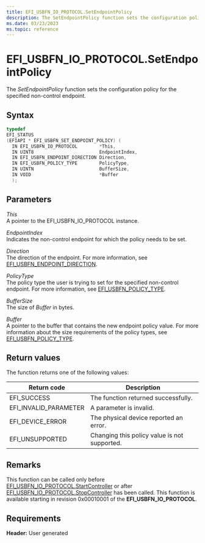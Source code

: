 ```yaml
---
title: EFI_USBFN_IO_PROTOCOL.SetEndpointPolicy
description: The SetEndpointPolicy function sets the configuration policy for the specified non-control endpoint.
ms.date: 03/23/2023
ms.topic: reference
---
```


# EFI_USBFN_IO_PROTOCOL.SetEndpointPolicy

The *SetEndpointPolicy* function sets the configuration policy for the specified non-control endpoint.

## Syntax

```cpp
typedef
EFI_STATUS
(EFIAPI * EFI_USBFN_SET_ENDPOINT_POLICY) (
  IN EFI_USBFN_IO_PROTOCOL        *This,
  IN UINT8                        EndpointIndex,
  IN EFI_USBFN_ENDPOINT_DIRECTION Direction,
  IN EFI_USBFN_POLICY_TYPE        PolicyType,
  IN UINTN                        BufferSize,
  IN VOID                         *Buffer
  );
```

## Parameters

*This*  
A pointer to the EFI_USBFN_IO_PROTOCOL instance.

*EndpointIndex*  
Indicates the non-control endpoint for which the policy needs to be set.

*Direction*  
The direction of the endpoint. For more information, see [EFI_USBFN_ENDPOINT_DIRECTION](efi-usbfn-endpoint-direction.md).

*PolicyType*  
The policy type the user is trying to set for the specified non-control endpoint. For more information, see [EFI_USBFN_POLICY_TYPE](efi-usbfn-policy-type.md).

*BufferSize*  
The size of *Buffer* in bytes.

*Buffer*  
A pointer to the buffer that contains the new endpoint policy value. For more information about the size requirements of the policy types, see [EFI_USBFN_POLICY_TYPE](efi-usbfn-policy-type.md).

## Return values

The function returns one of the following values:

| Return code | Description |
|--|--|
| EFI_SUCCESS | The function returned successfully. |
| EFI_INVALID_PARAMETER | A parameter is invalid. |
| EFI_DEVICE_ERROR | The physical device reported an error. |
| EFI_UNSUPPORTED | Changing this policy value is not supported. |

## Remarks

This function can be called only before [EFI_USBFN_IO_PROTOCOL.StartController](efi-usbfn-io-protocolstartcontroller.md) or after [EFI_USBFN_IO_PROTOCOL.StopController](efi-usbfn-io-protocolstopcontroller.md) has been called. This function is available starting in revision 0x00010001 of the **EFI_USBFN_IO_PROTOCOL**.

## Requirements

**Header:** User generated
